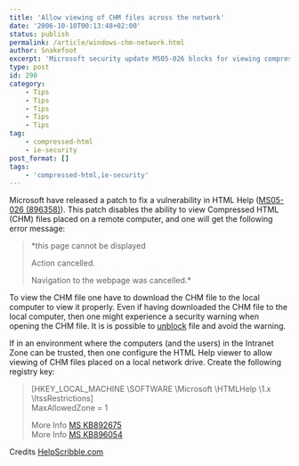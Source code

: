 ```yaml
---
title: 'Allow viewing of CHM files across the network'
date: '2006-10-10T00:13:48+02:00'
status: publish
permalink: /article/windows-chm-network.html
author: Snakefoot
excerpt: 'Microsoft security update MS05-026 blocks for viewing compressed HTML (CHM) files placed on a network drive.'
type: post
id: 290
category:
    - Tips
    - Tips
    - Tips
    - Tips
    - Tips
tag:
    - compressed-html
    - ie-security
post_format: []
tags:
    - 'compressed-html,ie-security'
---
```

Microsoft have released a patch to fix a vulnerability in HTML Help ([MS05-026 (896358)](http://support.microsoft.com/kb/896358 "MS05-026: A vulnerability in HTML Help could allow remote code execution")). This patch disables the ability to view Compressed HTML (CHM) files placed on a remote computer, and one will get the following error message:

> *this page cannot be displayed  
>   
>  Action cancelled.  
>   
>  Navigation to the webpage was cancelled.*

 To view the CHM file one have to download the CHM file to the local computer to view it properly. Even if having downloaded the CHM file to the local computer, then one might experience a security warning when opening the CHM file. It is is possible to [unblock](/article/ie-attachment-manager.html) file and avoid the warning.  
  
 If in an environment where the computers (and the users) in the Intranet Zone can be trusted, then one configure the HTML Help viewer to allow viewing of CHM files placed on a local network drive. Create the following registry key:
> \[HKEY\_LOCAL\_MACHINE \\SOFTWARE \\Microsoft \\HTMLHelp \\1.x \\ItssRestrictions\]  
>  MaxAllowedZone = 1  
>   
>  More Info [MS KB892675](http://support.microsoft.com/kb/892675 "Certain Web sites and HTML Help features may not work after you install security update 896358 or security update 890175 [Q892675]")  
>  More Info [MS KB896054](http://support.microsoft.com/kb/896054 "You cannot open remote content by using the InfoTech protocol after you install security update 896358, security update 840315, or Windows Server 2003 Service Pack 1 [Q896054]")

 Credits [HelpScribble.com](http://www.helpscribble.com/)